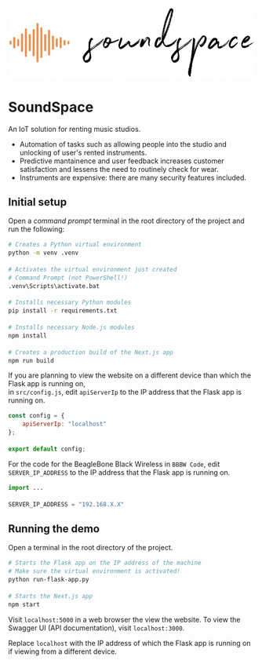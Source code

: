 ![SoundSpace Logo](src/assets/soundspace-logo.jpg)

# SoundSpace

An IoT solution for renting music studios.
- Automation of tasks such as allowing people into the studio and unlocking of user's rented instruments.
- Predictive mantainence and user feedback increases customer satisfaction and lessens the need to routinely check for wear.
- Instruments are expensive: there are many security features included.

## Initial setup

Open a *command prompt* terminal in the root directory of the project and run the following:
```bash
# Creates a Python virtual environment
python -m venv .venv

# Activates the virtual environment just created
# Command Prompt (not PowerShell!)
.venv\Scripts\activate.bat

# Installs necessary Python modules
pip install -r requirements.txt

# Installs necessary Node.js modules
npm install

# Creates a production build of the Next.js app
npm run build
```

If you are planning to view the website on a different device than which the Flask app is running on,  
in `src/config.js`, edit `apiServerIp` to the IP address that the Flask app is running on.
```js
const config = {
    apiServerIp: "localhost"
};

export default config;
```

For the code for the BeagleBone Black Wireless in `BBBW Code`, edit `SERVER_IP_ADDRESS` to the IP address that the Flask app is running on.

```python
import ...

SERVER_IP_ADDRESS = "192.168.X.X"
```

## Running the demo

Open a terminal in the root directory of the project.

```bash
# Starts the Flask app on the IP address of the machine
# Make sure the virtual environment is activated!
python run-flask-app.py

# Starts the Next.js app
npm start
```

Visit `localhost:5000` in a web browser the view the website.
To view the Swagger UI (API documentation), visit `localhost:3000`.

Replace `localhost` with the IP address of which the Flask app is running on if viewing from a different device.
